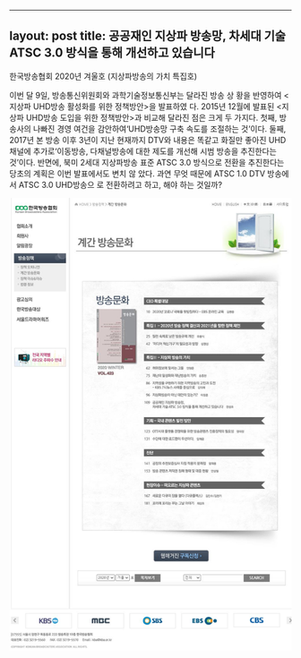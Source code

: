 
---
layout: post
title: 공공재인 지상파 방송망, 차세대 기술 ATSC 3.0 방식을 통해 개선하고 있습니다
---

한국방송협회 2020년 겨울호 (지상파방송의 가치 특집호)

이번 달 9일, 방송통신위원회와 과학기술정보통신부는 달라진 방송 상
황을 반영하여 <지상파 UHD방송 활성화를 위한 정책방안>을 발표하였
다. 2015년 12월에 발표된 <지상파 UHD방송 도입을 위한 정책방안>과
비교해 달라진 점은 크게 두 가지다. 첫째, 방송사의 나빠진 경영 여건을
감안하여‘UHD방송망 구축 속도를 조절하는 것’이다. 둘째, 2017년 본
방송 이후 3년이 지난 현재까지 DTV와 내용은 똑같고 화질만 좋아진
UHD 채널에 추가로‘이동방송, 다채널방송에 대한 제도를 개선해 시범
방송을 추진한다는 것’이다. 반면에, 북미 2세대 지상파방송 표준 ATSC
3.0 방식으로 전환을 추진한다는 당초의 계획은 이번 발표에서도 변치 않
았다. 과연 무엇 때문에 ATSC 1.0 DTV 방송에서 ATSC 3.0 UHD방송으
로 전환하려고 하고, 해야 하는 것일까?

![그림](/images/KBA_2020_Winter.JPG)
